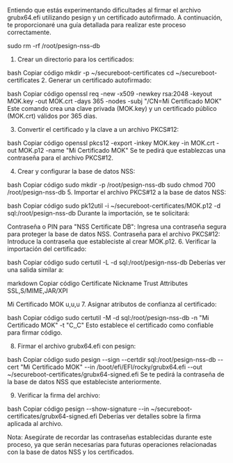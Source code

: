 Entiendo que estás experimentando dificultades al firmar el archivo grubx64.efi utilizando pesign y un certificado autofirmado. A continuación, te proporcionaré una guía detallada para realizar este proceso correctamente.

sudo rm -rf /root/pesign-nss-db

1. Crear un directorio para los certificados:

bash
Copiar código
mkdir -p ~/secureboot-certificates
cd ~/secureboot-certificates
2. Generar un certificado autofirmado:

bash
Copiar código
openssl req -new -x509 -newkey rsa:2048 -keyout MOK.key -out MOK.crt -days 365 -nodes -subj "/CN=Mi Certificado MOK"
Este comando crea una clave privada (MOK.key) y un certificado público (MOK.crt) válidos por 365 días.

3. Convertir el certificado y la clave a un archivo PKCS#12:

bash
Copiar código
openssl pkcs12 -export -inkey MOK.key -in MOK.crt -out MOK.p12 -name "Mi Certificado MOK"
Se te pedirá que establezcas una contraseña para el archivo PKCS#12.

4. Crear y configurar la base de datos NSS:

bash
Copiar código
sudo mkdir -p /root/pesign-nss-db
sudo chmod 700 /root/pesign-nss-db
5. Importar el archivo PKCS#12 a la base de datos NSS:

bash
Copiar código
sudo pk12util -i ~/secureboot-certificates/MOK.p12 -d sql:/root/pesign-nss-db
Durante la importación, se te solicitará:

Contraseña o PIN para "NSS Certificate DB": Ingresa una contraseña segura para proteger la base de datos NSS.
Contraseña para el archivo PKCS#12: Introduce la contraseña que estableciste al crear MOK.p12.
6. Verificar la importación del certificado:

bash
Copiar código
sudo certutil -L -d sql:/root/pesign-nss-db
Deberías ver una salida similar a:

markdown
Copiar código
Certificate Nickname                                         Trust Attributes
                                                             SSL,S/MIME,JAR/XPI

Mi Certificado MOK                                           u,u,u
7. Asignar atributos de confianza al certificado:

bash
Copiar código
sudo certutil -M -d sql:/root/pesign-nss-db -n "Mi Certificado MOK" -t "C,,C"
Esto establece el certificado como confiable para firmar código.

8. Firmar el archivo grubx64.efi con pesign:

bash
Copiar código
sudo pesign --sign --certdir sql:/root/pesign-nss-db --cert "Mi Certificado MOK" --in /boot/efi/EFI/rocky/grubx64.efi --out ~/secureboot-certificates/grubx64-signed.efi
Se te pedirá la contraseña de la base de datos NSS que estableciste anteriormente.

9. Verificar la firma del archivo:

bash
Copiar código
pesign --show-signature --in ~/secureboot-certificates/grubx64-signed.efi
Deberías ver detalles sobre la firma aplicada al archivo.

Nota: Asegúrate de recordar las contraseñas establecidas durante este proceso, ya que serán necesarias para futuras operaciones relacionadas con la base de datos NSS y los certificados.